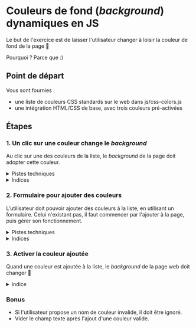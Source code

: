 # Couleurs de fond (_background_) dynamiques en JS

Le but de l'exercice est de laisser l'utilisateur changer à loisir la couleur de fond de la page :rainbow:

Pourquoi ? Parce que :)

## Point de départ

Vous sont fournies :

- une liste de couleurs CSS standards sur le web dans js/css-colors.js
- une intégration HTML/CSS de base, avec trois couleurs pré-activées

## Étapes

### 1. Un clic sur une couleur change le _background_

Au clic sur une des couleurs de la liste, le _background_ de la page doit adopter cette couleur.

<details>
<summary>Pistes techniques</summary>

- [`addEventListener`](https://github.com/O-clock-Alumni/fiches-recap/blob/master/js/evenements.md)
- [`Event`](https://developer.mozilla.org/en-US/docs/Web/API/Event) et plus particulièrement [`MouseEvent`](https://developer.mozilla.org/en-US/docs/Web/API/MouseEvent) => propriété `.target`
- [`HTMLElement`](https://developer.mozilla.org/en-US/docs/Web/API/HTMLElement) et notamment sa propriété [`.style`](https://developer.mozilla.org/en-US/docs/Web/API/HTMLElement/style)

</details>

<details>
<summary>Indices</summary>

1. Commencer par déterminer sur _quel(s) élément(s) HTML_ l'utilisateur va pouvoir cliquer.
2. Un clic est un événement potentiel, indiquer _comment_ réagir _si_ cet événement survient.
3. L'élément HTML cliqué est récupérable dans le code source qui s'occupe de gérer le clic.

<details>
<summary>Et plus précisement ?</summary>

1. Le code source de départ s'occupe de créer les `<div>` colorés, avec la fonction `generateColorBox`, on a donc déjà accès à ces éléments et on peut directement travailler avec.
2. `.addEventListener` permet d'indiquer, via une fonction, comment réagir à un certain type d'événement, émis par certain(s) éléments HTML.
3. L'élément cliqué a un _background_ accessible via sa propriété `.style` ; il en va de même pour l'élément `document.body`.

</details>
</details>

### 2. Formulaire pour ajouter des couleurs

L'utilisateur doit pouvoir ajouter des couleurs à la liste, en utilisant un formulaire. Celui n'existant pas, il faut commencer par l'ajouter à la page, puis gérer son fonctionnement.

<details>
<summary>Pistes techniques</summary>

- [`Event.preventDefault()`](https://developer.mozilla.org/en-US/docs/Web/API/Event/preventDefault)
- [`HTMLInputElement`](https://developer.mozilla.org/fr/docs/Web/API/HTMLInputElement) quand on cible un élément HTML `<input>`
- La propriété `.value` d'un `HTMLInputElement`, qui correspond à l'attribut HTML `value=` de l'élément HTML.

</details>

<details>
<summary>Indices</summary>

1. Un formulaire est un élément HTML comme les autres, par contre il émet des événements spécifiques, notamment `'submit'`.
2. Lors de la soummission du formulaire, l'élément HTML qui subit `'submit'` n'est pas l'élément qui contient le texte de la couleur. Il faut aller le cibler précisement.
3. Le code source contient déjà tout le nécessaire pour concrètement ajouter une nouvelle couleur à la liste, une fois la couleur connue.

<details>
<summary>Et plus précisement ?</summary>

1. On reste sur un `.addEventListener`, en changeant l'élément ciblé, le type d'événement écouté, et la fonction _callback_.
2. Penser à empêcher le comportement par défaut du navigateur (rechargement de la page lors de la soumission du formulaire). Pour ce faire, mettre à contribution le paramètre du _callback_. Ce paramètre _peut_ également être utile pour aller cibler l'élément HTML du formulaire qui contient la valeur de la couleur.
3. `generateColorBox` est une fonction que vous pouvez appeler, tant que vous lui passez une couleur.

</details>
</details>

### 3. Activer la couleur ajoutée

Quand une couleur est ajoutée à la liste, le _background_ de la page web doit changer :tada:

<details>
<summary>Indice</summary>

On active une couleur en cliquant sur l'élément HTML qui contient affiche son nom. Or, le code source permet d'avoir accès à cet élément HTML. On peut donc [« émuler » le clic](https://developer.mozilla.org/en-US/docs/Web/API/HTMLElement/click).

</details>

### Bonus

- Si l'utilisateur propose un nom de couleur invalide, il doit être ignoré.
- Vider le champ texte après l'ajout d'une couleur valide.
